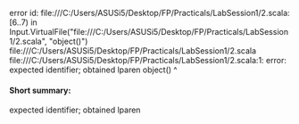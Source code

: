 error id: file:///C:/Users/ASUSi5/Desktop/FP/Practicals/LabSession1/2.scala:[6..7) in Input.VirtualFile("file:///C:/Users/ASUSi5/Desktop/FP/Practicals/LabSession1/2.scala", "object()")
file:///C:/Users/ASUSi5/Desktop/FP/Practicals/LabSession1/2.scala
file:///C:/Users/ASUSi5/Desktop/FP/Practicals/LabSession1/2.scala:1: error: expected identifier; obtained lparen
object()
      ^
#### Short summary: 

expected identifier; obtained lparen